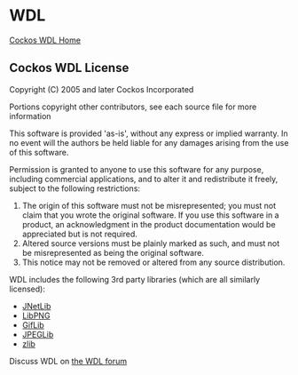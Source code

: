 # WDL

[Cockos WDL Home](http://www.cockos.com/wdl/)

## Cockos WDL License

Copyright (C) 2005 and later Cockos Incorporated

Portions copyright other contributors, see each source file for more information

This software is provided 'as-is', without any express or implied warranty.  In no event will the authors be held liable for any damages arising from the use of this software.

Permission is granted to anyone to use this software for any purpose, including commercial applications, and to alter it and redistribute it freely, subject to the following restrictions:

1. The origin of this software must not be misrepresented; you must not claim that you wrote the original software. If you use this software in a product, an acknowledgment in the product documentation would be appreciated but is not required.
1. Altered source versions must be plainly marked as such, and must not be misrepresented as being the original software.
1. This notice may not be removed or altered from any source distribution.

WDL includes the following 3rd party libraries (which are all similarly licensed):

* [JNetLib](http://www.nullsoft.com/free/jnetlib)
* [LibPNG](http://www.libpng.org/pub/png)
* [GifLib](http://sourceforge.net/projects/libungif)
* [JPEGLib](http://www.ijg.org/)
* [zlib](http://www.zlib.net/)

Discuss WDL on [the WDL forum](http://forum.cockos.com/forumdisplay.php?f=32)
